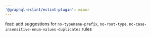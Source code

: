 ```yaml
---
'@graphql-eslint/eslint-plugin': minor
---
```


feat: add suggestions for `no-typename-prefix`, `no-root-type`, `no-case-insensitive-enum-values-duplicates` rules
